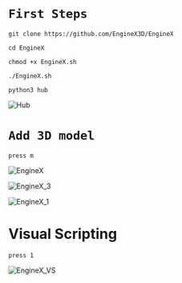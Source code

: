 
# ```First Steps```


```
git clone https://github.com/EngineX3D/EngineX
```

```
cd EngineX
```

```
chmod +x EngineX.sh
```

```
./EngineX.sh
```

```
python3 hub
```
![Hub](https://user-images.githubusercontent.com/86805843/167671607-1f2969ae-b0c8-46fc-9cec-dd35509c84ef.png)


# ```Add 3D model```

```
press m
```

![EngineX](https://user-images.githubusercontent.com/86805843/167671654-bf48c1e8-d42e-49d6-86ce-d312320c86f1.png)

![EngineX_3](https://user-images.githubusercontent.com/86805843/167672850-3d270cf6-b186-4b2b-8f06-0d4b16163d33.png)

![EngineX_1](https://user-images.githubusercontent.com/86805843/167671684-8874af64-5540-4b41-9587-262f9376892c.png)







# Visual Scripting

```
press 1
```
![EngineX_VS](https://user-images.githubusercontent.com/86805843/184382962-81681551-19f4-44ff-96d6-d0f0c1e2ff76.png)

